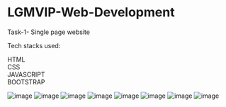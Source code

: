 # LGMVIP-Web-Development
 
Task-1- Single page website

Tech stacks used:

HTML   
CSS  
JAVASCRIPT  
BOOTSTRAP 

![image](https://user-images.githubusercontent.com/69354714/127664700-37779be2-1a95-40cd-a6c1-9a1cfeb9f938.png)
![image](https://user-images.githubusercontent.com/69354714/127661908-0370c97b-96f1-4a9a-a335-88bd7b662be6.png)
![image](https://user-images.githubusercontent.com/69354714/127662055-8fa507e8-01c4-49e0-895f-d6fde70d64d4.png)
![image](https://user-images.githubusercontent.com/69354714/127662183-63e37f8f-f249-4daa-a3ad-b542debff842.png)
![image](https://user-images.githubusercontent.com/69354714/127662248-32875cd8-87ce-4340-964e-4a672e68d717.png)
![image](https://user-images.githubusercontent.com/69354714/127662345-6c01d0ae-11c2-46e9-9714-ef6b0a591526.png)
![image](https://user-images.githubusercontent.com/69354714/127662424-38eae234-1cee-4610-8cfc-b72db6b9de26.png)
![image](https://user-images.githubusercontent.com/69354714/127662480-30811bfa-7078-4c24-8cbe-a5ce6ce28b86.png)

